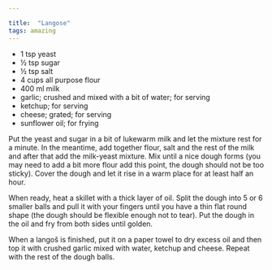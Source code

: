 ```yaml
---

title:  "Langose"
tags: amazing
---
```

* 1 tsp yeast
* ½ tsp sugar
* ½ tsp salt
* 4 cups all purpose flour
* 400 ml milk
* garlic; crushed and mixed with a bit of water; for serving
* ketchup; for serving
* cheese; grated; for serving
* sunflower oil; for frying

Put the yeast and sugar in a bit of lukewarm milk and let the mixture rest for a minute. In the meantime, add together flour, salt and the rest of the milk and after that add the milk-yeast mixture. Mix until a nice dough forms (you may need to add a bit more flour add this point, the dough should not be too sticky). Cover the dough and let it rise in a warm place for at least half an hour.

When ready, heat a skillet with a thick layer of oil. Split the dough into 5 or 6 smaller balls and pull it with your fingers until you have a thin flat round shape (the dough should be flexible enough not to tear). Put the dough in the oil and fry from both sides until golden.

When a langoš is finished, put it on a paper towel to dry excess oil and then top it with crushed garlic mixed with water, ketchup and cheese. Repeat with the rest of the dough balls.
